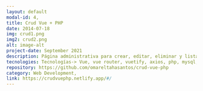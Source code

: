 ```yaml
---
layout: default
modal-id: 4,
title: Crud Vue + PHP
date: 2014-07-18
img: crud1.png
img2: crud2.png
alt: image-alt
project-date: September 2021
description: Página administrativa para crear, editar, eliminar y listar empleados y a la hora de mostrar mas resultados he implementado una paginación.. Toda los datos reflejados y las operaciones con Mysql se consumen desde una API REST hecha con PHP.
tecnologies: Tecnologías-> Vue, vue router, vuetify, axios, php, mysql, git, api rest.
repository: https://github.com/omareltahasantos/crud-vue-php
category: Web Development,
link: https://crudvuephp.netlify.app/#/
---
```

